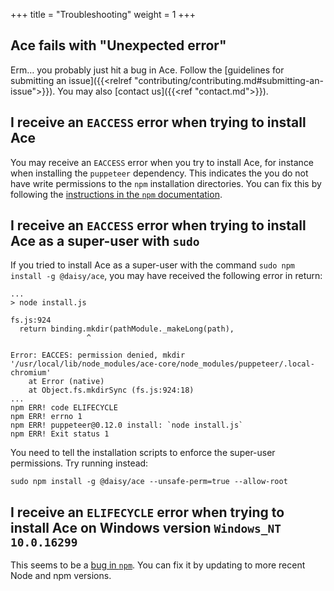 +++
title = "Troubleshooting"
weight = 1
+++

## Ace fails with "Unexpected error"

Erm… you probably just hit a bug in Ace. Follow the [guidelines for submitting an issue]({{<relref "contributing/contributing.md#submitting-an-issue">}}). You may also [contact us]({{<ref "contact.md">}}).

## I receive an `EACCESS` error when trying to install Ace

You may receive an `EACCESS` error when you try to install Ace, for instance when installing the `puppeteer` dependency. This indicates the you do not have write permissions to the `npm` installation directories. You can fix this by following the [instructions in the `npm` documentation](https://docs.npmjs.com/getting-started/fixing-npm-permissions).

## I receive an `EACCESS` error when trying to install Ace as a super-user with `sudo`

If you tried to install Ace as a super-user with the command `sudo npm install -g @daisy/ace`, you may have received the following error in return:

```
...
> node install.js

fs.js:924
  return binding.mkdir(pathModule._makeLong(path),
                 ^

Error: EACCES: permission denied, mkdir '/usr/local/lib/node_modules/ace-core/node_modules/puppeteer/.local-chromium'
    at Error (native)
    at Object.fs.mkdirSync (fs.js:924:18)
...
npm ERR! code ELIFECYCLE
npm ERR! errno 1
npm ERR! puppeteer@0.12.0 install: `node install.js`
npm ERR! Exit status 1
```

You need to tell the installation scripts to enforce the super-user permissions. Try running instead:

```
sudo npm install -g @daisy/ace --unsafe-perm=true --allow-root
```

## I receive an `ELIFECYCLE` error when trying to install Ace on Windows version `Windows_NT 10.0.16299`

This seems to be a [bug in `npm`](https://github.com/npm/npm/issues/18979). You can fix it by updating to more recent Node and npm versions.
